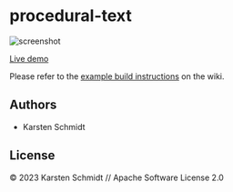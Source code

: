 # procedural-text

![screenshot](https://raw.githubusercontent.com/thi-ng/umbrella/develop/assets/examples/procedural-text.jpg)

[Live demo](http://demo.thi.ng/umbrella/procedural-text/)

Please refer to the [example build instructions](https://github.com/thi-ng/umbrella/wiki/Example-build-instructions) on the wiki.

## Authors

- Karsten Schmidt

## License

&copy; 2023 Karsten Schmidt // Apache Software License 2.0
